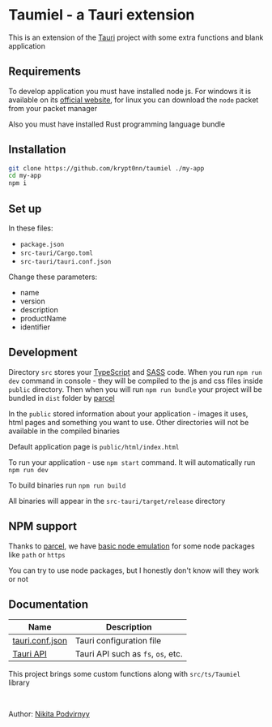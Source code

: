 # Taumiel - a Tauri extension

This is an extension of the [Tauri](https://github.com/tauri-apps/tauri) project with some extra functions and blank application

## Requirements

To develop application you must have installed node js. For windows it is available on its [official website](https://nodejs.org/en/), for linux you can download the `node` packet from your packet manager

Also you must have installed Rust programming language bundle

## Installation

```sh
git clone https://github.com/krypt0nn/taumiel ./my-app
cd my-app
npm i
```

## Set up

In these files:

* `package.json`
* `src-tauri/Cargo.toml`
* `src-tauri/tauri.conf.json`

Change these parameters:

* name
* version
* description
* productName
* identifier

## Development

Directory `src` stores your [TypeScript](https://typescriptlang.org) and [SASS](https://sass-lang.com) code. When you run `npm run dev` command in console - they will be compiled to the js and css files inside `public` directory. Then when you will run `npm run bundle` your project will be bundled in `dist` folder by [parcel](https://parceljs.org)

In the `public` stored information about your application - images it uses, html pages and something you want to use. Other directories will not be available in the compiled binaries

Default application page is `public/html/index.html`

To run your application - use `npm start` command. It will automatically run `npm run dev`

To build binaries run `npm run build`

All binaries will appear in the `src-tauri/target/release` directory

## NPM support

Thanks to [parcel](https://parceljs.org), we have [basic node emulation](https://parceljs.org/features/node-emulation) for some node packages like `path` or `https`

You can try to use node packages, but I honestly don't know will they work or not

## Documentation

| Name | Description |
| - | - |
| [tauri.conf.json](https://tauri.studio/en/docs/api/config) | Tauri configuration file |
| [Tauri API](https://tauri.studio/en/docs/api/js/index) | Tauri API such as `fs`, `os`, etc. |

This project brings some custom functions along with `src/ts/Taumiel` library

<br>

Author: [Nikita Podvirnyy](https://vk.com/technomindlp)